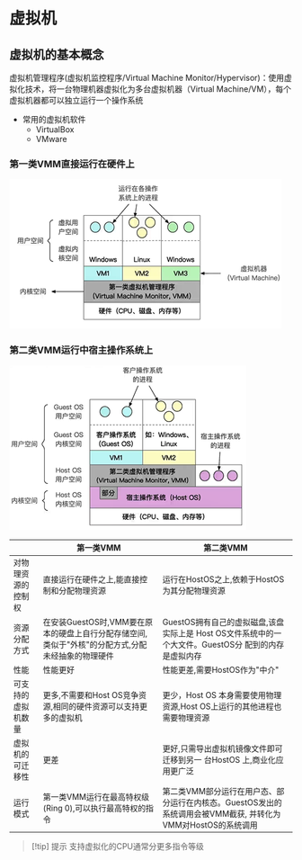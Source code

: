 # 虚拟机

## 虚拟机的基本概念

虚拟机管理程序(虚拟机监控程序/Virtual Machine Monitor/Hypervisor)：使用虚拟化技术，将一台物理机器虚拟化为多台虚拟机器（Virtual Machine/VM），每个虚拟机器都可以独立运行一个操作系统

- 常用的虚拟机软件
  - VirtualBox
  - VMware

### 第一类VMM直接运行在硬件上

![20240806152704.png](attachment/Pasted%20image%2020240806152704.png)

### 第二类VMM运行中宿主操作系统上

![20240806152714.png](attachment/Pasted%20image%2020240806152714.png)

|                    | 第一类VMM| 第二类VMM|
| ------------------ | ------------------------------------------------------------------------------------------------- | ---------------------------------------------------------------------------------------------------- |
| 对物理资源的控制权 | 直接运行在硬件之上,能直接控制和分配物理资源| 运行在HostOS之上,依赖于HostOS为其分配物理资源|
| 资源分配方式       | 在安装GuestOS时,VMM要在原本的硬盘上自行分配存储空间,类似于"外核"的分配方式,分配未经抽象的物理硬件 | GuestOS拥有自己的虚拟磁盘,该盘实际上是 Host OS文件系统中的一个大文件。GuestOS分 配到的内存是虚拟内存 |
| 性能| 性能更好| 性能更差,需要HostOS作为"中介"|
| 可支持的虚拟机数量 | 更多,不需要和Host OS竞争资源,相同的硬件资源可以支持更多的虚拟机| 更少，Host OS 本身需要使用物理资源,Host OS上运行的其他进程也需要物理资源|
| 虚拟机的可迁移性   |     更差|  更好,只需导出虚拟机镜像文件即可迁移到另一 台HostOS 上,商业化应用更广泛                                                                                                    |
|    运行模式|第一类VMM运行在最高特权级(Ring 0),可以执行最高特权的指令|第二类VMM部分运行在用户态、部分运行在内核态。GuestOS发出的系统调用会被VMM截获, 并转化为VMM对HostOS的系统调用|

> [!tip] 提示
> 支持虚拟化的CPU通常分更多指令等级
